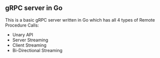 ## gRPC server in Go

This is a basic gRPC server written in Go which has all 4 types of Remote 
Procedure Calls:

* Unary API
* Server Streaming
* Client Streaming
* Bi-Directional Streaming